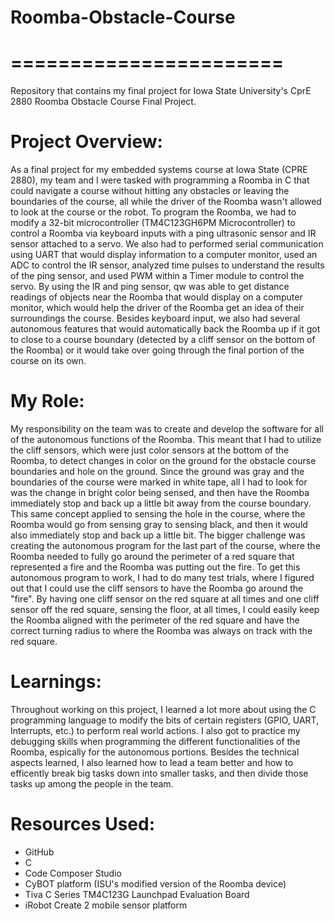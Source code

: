 # Roomba-Obstacle-Course
# =======================
 Repository that contains my final project for Iowa State University's CprE 2880 Roomba Obstacle Course Final Project.
 
 # Project Overview:
 As a final project for my embedded systems course at Iowa State (CPRE 2880), my team and I were tasked with programming a Roomba in C that could navigate a course without hitting any obstacles or leaving the boundaries 
 of the course, all while the driver of the Roomba wasn't allowed to look at the course or the robot. To program the Roomba, we had to modify a 32-bit microcontroller (TM4C123GH6PM Microcontroller) to control 
 a Roomba via keyboard inputs with a ping ultrasonic sensor and IR sensor attached to a servo. We also had to performed serial communication using UART that would display information to a computer monitor, used an ADC to control the 
 IR sensor, analyzed time pulses to understand the results of the ping sensor, and used PWM within a Timer module to control the servo. By using the IR and ping sensor, qw was able to get distance readings of objects 
 near the Roomba that would display on a computer monitor, which would help the driver of the Roomba get an idea of their surroundings the course. Besides keyboard input, we also had several autonomous features that 
 would automatically back the Roomba up if it got to close to a course boundary (detected by a cliff sensor on the bottom of the Roomba) or it would take over going through the final portion of the course on its own.

 # My Role:
 My responsibility on the team was to create and develop the software for all of the autonomous functions of the Roomba. This meant that I had to utilize the cliff sensors, which were just color sensors at the bottom of the Roomba, to detect changes in color on the ground for the obstacle course boundaries and hole on the ground. Since the ground was gray and the boundaries of the course were marked in white tape, all I had to look for was the change in bright color being sensed, and then have the Roomba immediately stop and back up a little bit away from the course boundary. This same concept applied to sensing the hole in the course, where the Roomba would go from sensing gray to sensing black, and then it would also immediately stop and back up a little bit. The bigger challenge was creating the autonomous program for the last part of the course, where the Roomba needed to fully go around the perimeter of a red square that represented a fire and the Roomba was putting out the fire. To get this autonomous program to work, I had to do many test trials, where I figured out that I could use the cliff sensors to have the Roomba go around the "fire". By having one cliff sensor on the red square at all times and one cliff sensor off the red square, sensing the floor, at all times, I could easily keep the Roomba aligned with the perimeter of the red square and have the correct turning radius to where the Roomba was always on track with the red square.
 
 # Learnings:
 Throughout working on this project, I learned a lot more about using the C programming language to modify the bits of certain registers (GPIO, UART, Interrupts, etc.) to perform real world actions. I also got to practice
 my debugging skills when programming the different functionalities of the Roomba, espically for the autonomous portions. Besides the technical aspects learned, I also learned how to lead a team better and how to efficently break big tasks down into smaller tasks, and 
 then divide those tasks up among the people in the team. 
 
 # Resources Used: 
  - GitHub
  - C
  - Code Composer Studio
  - CyBOT platform (ISU's modified version of the Roomba device)
  - Tiva C Series TM4C123G Launchpad Evaluation Board
  - iRobot Create 2 mobile sensor platform
